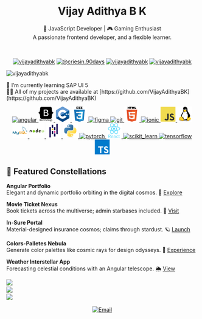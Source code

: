 <div align="center">
  <h1>Vijay Adithya B K</h1>
  <p>🚀 JavaScript Developer | 🎮 Gaming Enthusiast<br>
    A passionate frontend developer, and a flexible learner.</p><br>
    <p align="center">
  <a href="https://linkedin.com/in/vijayadithyabk" target="blank"><img align="center" src="https://raw.githubusercontent.com/rahuldkjain/github-profile-readme-generator/master/src/images/icons/Social/linked-in-alt.svg" alt="vijayadithyabk" height="30" width="40" /></a>
  <a href="https://medium.com/@criesin.90days" target="blank"><img align="center" src="https://raw.githubusercontent.com/rahuldkjain/github-profile-readme-generator/master/src/images/icons/Social/medium.svg" alt="@criesin.90days" height="30" width="40" /></a>
  <a href="https://www.hackerrank.com/vijayadithyabk" target="blank"><img align="center" src="https://raw.githubusercontent.com/rahuldkjain/github-profile-readme-generator/master/src/images/icons/Social/hackerrank.svg" alt="vijayadithyabk" height="30" width="40" /></a>
  <a href="https://www.leetcode.com/vijayadithyabk" target="blank"><img align="center" src="https://raw.githubusercontent.com/rahuldkjain/github-profile-readme-generator/master/src/images/icons/Social/leet-code.svg" alt="vijayadithyabk" height="30" width="40" /></a>
</p>
</div>


 <img src="https://komarev.com/ghpvc/?username=vijayadithyabk&label=Profile%20views&color=0e75b6&style=flat" alt="vijayadithyabk" /><br>
<p>🌱 I’m currently learning SAP UI 5<br>
👨‍💻 All of my projects are available at [https://github.com/VijayAdithyaBK](https://github.com/VijayAdithyaBK)</p>


<div align="center">
  <p align="center">
<a href="https://angular.io" target="_blank" rel="noreferrer"> <img src="https://angular.io/assets/images/logos/angular/angular.svg" alt="angular" width="40" height="40"/> </a> <a href="https://getbootstrap.com" target="_blank" rel="noreferrer"> <img src="https://raw.githubusercontent.com/devicons/devicon/master/icons/bootstrap/bootstrap-plain-wordmark.svg" alt="bootstrap" width="40" height="40"/> </a> <a href="https://www.w3schools.com/cpp/" target="_blank" rel="noreferrer"> <img src="https://raw.githubusercontent.com/devicons/devicon/master/icons/cplusplus/cplusplus-original.svg" alt="cplusplus" width="40" height="40"/> </a> <a href="https://www.w3schools.com/css/" target="_blank" rel="noreferrer"> <img src="https://raw.githubusercontent.com/devicons/devicon/master/icons/css3/css3-original-wordmark.svg" alt="css3" width="40" height="40"/> </a> <a href="https://www.figma.com/" target="_blank" rel="noreferrer"> <img src="https://www.vectorlogo.zone/logos/figma/figma-icon.svg" alt="figma" width="40" height="40"/> </a> <a href="https://git-scm.com/" target="_blank" rel="noreferrer"> <img src="https://www.vectorlogo.zone/logos/git-scm/git-scm-icon.svg" alt="git" width="40" height="40"/> </a> <a href="https://www.w3.org/html/" target="_blank" rel="noreferrer"> <img src="https://raw.githubusercontent.com/devicons/devicon/master/icons/html5/html5-original-wordmark.svg" alt="html5" width="40" height="40"/> </a> <a href="https://ionicframework.com" target="_blank" rel="noreferrer"> <img src="https://upload.wikimedia.org/wikipedia/commons/d/d1/Ionic_Logo.svg" alt="ionic" width="40" height="40"/> </a> <a href="https://developer.mozilla.org/en-US/docs/Web/JavaScript" target="_blank" rel="noreferrer"> <img src="https://raw.githubusercontent.com/devicons/devicon/master/icons/javascript/javascript-original.svg" alt="javascript" width="40" height="40"/> </a> <a href="https://www.linux.org/" target="_blank" rel="noreferrer"> <img src="https://raw.githubusercontent.com/devicons/devicon/master/icons/linux/linux-original.svg" alt="linux" width="40" height="40"/> </a> <a href="https://www.mysql.com/" target="_blank" rel="noreferrer"> <img src="https://raw.githubusercontent.com/devicons/devicon/master/icons/mysql/mysql-original-wordmark.svg" alt="mysql" width="40" height="40"/> </a> <a href="https://nodejs.org" target="_blank" rel="noreferrer"> <img src="https://raw.githubusercontent.com/devicons/devicon/master/icons/nodejs/nodejs-original-wordmark.svg" alt="nodejs" width="40" height="40"/> </a> <a href="https://pandas.pydata.org/" target="_blank" rel="noreferrer"> <img src="https://raw.githubusercontent.com/devicons/devicon/2ae2a900d2f041da66e950e4d48052658d850630/icons/pandas/pandas-original.svg" alt="pandas" width="40" height="40"/> </a> <a href="https://www.python.org" target="_blank" rel="noreferrer"> <img src="https://raw.githubusercontent.com/devicons/devicon/master/icons/python/python-original.svg" alt="python" width="40" height="40"/> </a> <a href="https://pytorch.org/" target="_blank" rel="noreferrer"> <img src="https://www.vectorlogo.zone/logos/pytorch/pytorch-icon.svg" alt="pytorch" width="40" height="40"/> </a> <a href="https://reactjs.org/" target="_blank" rel="noreferrer"> <img src="https://raw.githubusercontent.com/devicons/devicon/master/icons/react/react-original-wordmark.svg" alt="react" width="40" height="40"/> </a> <a href="https://scikit-learn.org/" target="_blank" rel="noreferrer"> <img src="https://upload.wikimedia.org/wikipedia/commons/0/05/Scikit_learn_logo_small.svg" alt="scikit_learn" width="40" height="40"/> </a> <a href="https://www.tensorflow.org" target="_blank" rel="noreferrer"> <img src="https://www.vectorlogo.zone/logos/tensorflow/tensorflow-icon.svg" alt="tensorflow" width="40" height="40"/> </a> <a href="https://www.typescriptlang.org/" target="_blank" rel="noreferrer"> <img src="https://raw.githubusercontent.com/devicons/devicon/master/icons/typescript/typescript-original.svg" alt="typescript" width="40" height="40"/> </a>
  </p>
</div>

## 🌌 Featured Constellations

**Angular Portfolio**<br>
Elegant and dynamic portfolio orbiting in the digital cosmos.
🚀 [Explore](https://vijayadithyabk.github.io/AngularPortfolio/home)

**Movie Ticket Nexus**<br>
Book tickets across the multiverse; admin starbases included.
🌠 [Visit](https://your-movie-ticket-website.com)

**In-Sure Portal**<br>
Material-designed insurance cosmos; claims through stardust.
🪐 [Launch](https://vijayadithyabk.github.io/Insure/)

**Colors-Palletes Nebula**<br>
Generate color palettes like cosmic rays for design odysseys.
💫 [Experience](https://vijayadithyabk.github.io/Colors-Palletes/)

**Weather Interstellar App**<br>
Forecasting celestial conditions with an Angular telescope.
🌦️ [View](https://github.com/VijayAdithyaBK/WeatherApp)

![](https://github-readme-stats.vercel.app/api?username=VijayAdithyaBK&theme=dark&hide_border=false&include_all_commits=true&count_private=true)<br/>
![](https://github-readme-streak-stats.herokuapp.com/?user=VijayAdithyaBK&theme=dark&hide_border=false)<br/>
![](https://github-readme-stats.vercel.app/api/top-langs/?username=VijayAdithyaBK&theme=dark&hide_border=false&include_all_commits=true&count_private=true&layout=compact)

<div align="center">
  <a href="mailto:vijayadithyabk@gmail.com">
    <img src="https://img.shields.io/badge/Email-vijayadithyabk%40gmail.com-red?style=for-the-badge&logo=gmail" alt="Email">
  </a>
</div>
